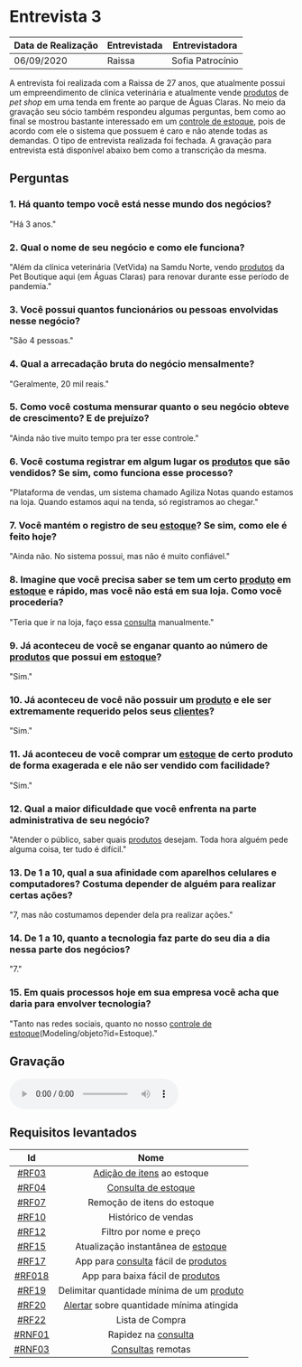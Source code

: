 # Entrevista 3

| Data de Realização | Entrevistada | Entrevistadora
| - | - | - |
|  06/09/2020 | Raissa | Sofia Patrocínio |

A entrevista foi realizada com a Raissa de 27 anos, que atualmente possui um empreendimento de cliníca veterinária e atualmente vende [produtos](Modeling/objeto?id=Produto) de *pet shop* em uma tenda em frente ao parque de Águas Claras. No meio da gravação seu sócio também respondeu algumas perguntas, bem como ao final se mostrou bastante interessado em um [controle de estoque](Modeling/verbo?id=Controle-de-Estoque), pois de acordo com ele o sistema que possuem é caro e não atende todas as demandas. O tipo de entrevista realizada foi fechada. A gravação para entrevista está disponível abaixo bem como a transcrição da mesma.

## Perguntas

### 1. Há quanto tempo você está nesse mundo dos negócios?
"Há 3 anos."

### 2. Qual o nome de seu negócio e como ele funciona?
"Além da clínica veterinária (VetVida) na Samdu Norte, vendo [produtos](Modeling/objeto?id=Produto) da Pet Boutique aqui (em Águas Claras) para renovar durante esse período de pandemia."

### 3. Você possui quantos funcionários ou pessoas envolvidas nesse negócio?
"São 4 pessoas."

### 4. Qual a arrecadação bruta do negócio mensalmente?
"Geralmente, 20 mil reais."

### 5. Como você costuma mensurar quanto o seu negócio obteve de crescimento? E de prejuízo?
"Ainda não tive muito tempo pra ter esse controle."

### 6. Você costuma registrar em algum lugar os [produtos](Modeling/objeto?id=Produto) que são vendidos? Se sim, como funciona esse processo?
"Plataforma de vendas, um sistema chamado Agiliza Notas quando estamos na loja. Quando estamos aqui na tenda, só registramos ao chegar."

### 7. Você mantém o registro de seu [estoque](Modeling/objeto?id=Estoque)? Se sim, como ele é feito hoje?
"Ainda não. No sistema possui, mas não é muito confiável."

### 8. Imagine que você precisa saber se tem um certo [produto](Modeling/objeto?id=Produto) em [estoque](Modeling/objeto?id=Estoque) e rápido, mas você não está em sua loja. Como você procederia?
"Teria que ir na loja, faço essa [consulta](Modeling/verbo?id=Consultar-Produto) manualmente."

### 9. Já aconteceu de você se enganar quanto ao número de [produtos](Modeling/objeto?id=Produto) que possui em [estoque](Modeling/objeto?id=Estoque)?
"Sim."

### 10. Já aconteceu de você não possuir um [produto](Modeling/objeto?id=Produto) e ele ser extremamente requerido pelos seus [clientes](Modeling/objeto?id=usuário)?
"Sim."

### 11. Já aconteceu de você comprar um [estoque](Modeling/objeto?id=Estoque) de certo produto de forma exagerada e ele não ser vendido com facilidade?
"Sim."

### 12. Qual a maior dificuldade que você enfrenta na parte administrativa de seu negócio?
"Atender o público, saber quais [produtos](Modeling/objeto?id=Produto) desejam. Toda hora alguém pede alguma coisa, ter tudo é difícil."

### 13. De 1 a 10, qual a sua afinidade com aparelhos celulares e computadores? Costuma depender de alguém para realizar certas ações?
"7, mas não costumamos depender dela pra realizar ações."

### 14. De 1 a 10, quanto a tecnologia faz parte do seu dia a dia nessa parte dos negócios?
"7."

### 15. Em quais processos hoje em sua empresa você acha que daria para envolver tecnologia?
"Tanto nas redes sociais, quanto no nosso [controle de estoque](Modeling/verbo?id=Controle-de-Estoque)(Modeling/objeto?id=Estoque)."

## Gravação

<audio controls>
  <source src="https://unbarqdsw.github.io/2020.1_G12_Stock/assets/audios/interview/entrevistaRaissa.m4a" type="audio/mpeg">
</audio>

## Requisitos levantados

|                                     Id                                      |                Nome                 |
| :-------------------------------------------------------------------------: | :---------------------------------: |
| [#RF03](Elicitation/RequisitosElicitados.md?id=requisitos-funcionais)    |     [Adição de itens](Modeling/verbo?id=Cadastrar-Produto) ao estoque      |
| [#RF04](Elicitation/RequisitosElicitados.md?id=requisitos-funcionais)    |         [Consulta de estoque](Modeling/verbo?id=Consultar-Produto)         |
| [#RF07](Elicitation/RequisitosElicitados.md?id=requisitos-funcionais)    |     Remoção de itens do estoque     |
| [#RF10](Elicitation/RequisitosElicitados.md?id=requisitos-funcionais)    |         Histórico de vendas         |
| [#RF12](Elicitation/RequisitosElicitados.md?id=requisitos-funcionais)    |       Filtro por nome e preço       |
| [#RF15](Elicitation/RequisitosElicitados.md?id=requisitos-funcionais)    | Atualização instantânea de [estoque](Modeling/objeto?id=Estoque)  |
| [#RF17](Elicitation/RequisitosElicitados.md?id=requisitos-funcionais)    | App para [consulta](Modeling/verbo?id=Consultar-Produto) fácil de [produtos](Modeling/objeto?id=Produto) |
| [#RF018](Elicitation/RequisitosElicitados.md?id=requisitos-funcionais)   | App para baixa fácil de [produtos](Modeling/objeto?id=Produto) |
| [#RF19](Elicitation/RequisitosElicitados.md?id=requisitos-funcionais)    |     Delimitar quantidade mínima de um [produto](Modeling/objeto?id=Produto) |
| [#RF20](Elicitation/RequisitosElicitados.md?id=requisitos-funcionais)    |     [Alertar](Modeling/verbo?id=Alertar) sobre quantidade mínima atingida |
| [#RF22](Elicitation/RequisitosElicitados.md?id=requisitos-funcionais)    |     Lista de Compra                   |
| [#RNF01](Elicitation/RequisitosElicitados.md?id=requisitos-não-funcionais) |         Rapidez na [consulta](Modeling/verbo?id=Consultar-Produto)         |
| [#RNF03](Elicitation/RequisitosElicitados.md?id=requisitos-não-funcionais) |          [Consultas](Modeling/verbo?id=Consultar-Produto) remotas          |

